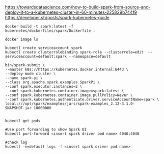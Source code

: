 https://towardsdatascience.com/how-to-build-spark-from-source-and-deploy-it-to-a-kubernetes-cluster-in-60-minutes-225829b744f9
https://developer.sh/posts/spark-kubernetes-guide
```
docker build -t spark:latest -f kubernetes/dockerfiles/spark/Dockerfile .

docker image ls

kubectl create serviceaccount spark
kubectl create clusterrolebinding spark-role --clusterrole=edit  --serviceaccount=default:spark --namespace=default

bin/spark-submit \
--master k8s://https://kubernetes.docker.internal:6443 \
--deploy-mode cluster \
--name spark-pi \
--class org.apache.spark.examples.SparkPi \
--conf spark.executor.instances=2 \
--conf spark.kubernetes.container.image=spark:latest \
--conf spark.kubernetes.container.image.pullPolicy=Never \
--conf spark.kubernetes.authenticate.driver.serviceAccountName=spark \
local:///opt/spark/examples/jars/spark-examples_2.12-3.1.0-SNAPSHOT.jar 10000000


kubectl get pods

#Use port forwarding to show Spark UI
kubectl port-forward <insert spark driver pod name> 4040:4040

#check log
kubectl -n=default logs -f <insert spark driver pod name>
```
